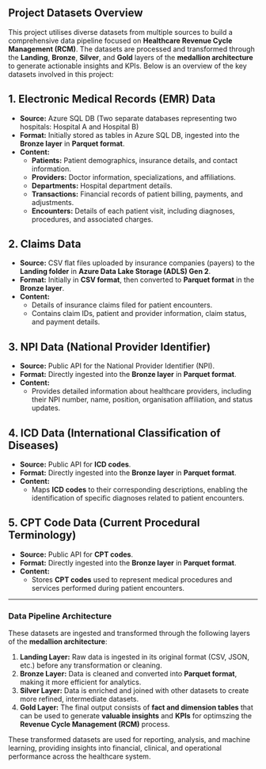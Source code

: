 ## Project Datasets Overview

This project utilises diverse datasets from multiple sources to build a comprehensive data pipeline focused on **Healthcare Revenue Cycle Management (RCM)**. The datasets are processed and transformed through the **Landing**, **Bronze**, **Silver**, and **Gold** layers of the **medallion architecture** to generate actionable insights and KPIs. Below is an overview of the key datasets involved in this project:

## **1. Electronic Medical Records (EMR) Data**
- **Source:** Azure SQL DB (Two separate databases representing two hospitals: Hospital A and Hospital B)
- **Format:** Initially stored as tables in Azure SQL DB, ingested into the **Bronze layer** in **Parquet format**.
- **Content:**
  - **Patients:** Patient demographics, insurance details, and contact information.
  - **Providers:** Doctor information, specializations, and affiliations.
  - **Departments:** Hospital department details.
  - **Transactions:** Financial records of patient billing, payments, and adjustments.
  - **Encounters:** Details of each patient visit, including diagnoses, procedures, and associated charges.

## **2. Claims Data**
- **Source:** CSV flat files uploaded by insurance companies (payers) to the **Landing folder** in **Azure Data Lake Storage (ADLS) Gen 2**.
- **Format:** Initially in **CSV format**, then converted to **Parquet format** in the **Bronze layer**.
- **Content:** 
  - Details of insurance claims filed for patient encounters.
  - Contains claim IDs, patient and provider information, claim status, and payment details.

## **3. NPI Data (National Provider Identifier)**
- **Source:** Public API for the National Provider Identifier (NPI).
- **Format:** Directly ingested into the **Bronze layer** in **Parquet format**.
- **Content:** 
  - Provides detailed information about healthcare providers, including their NPI number, name, position, organisation affiliation, and status updates.

## **4. ICD Data (International Classification of Diseases)**
- **Source:** Public API for **ICD codes**.
- **Format:** Directly ingested into the **Bronze layer** in **Parquet format**.
- **Content:** 
  - Maps **ICD codes** to their corresponding descriptions, enabling the identification of specific diagnoses related to patient encounters.

## **5. CPT Code Data (Current Procedural Terminology)**
- **Source:** Public API for **CPT codes**.
- **Format:** Directly ingested into the **Bronze layer** in **Parquet format**.
- **Content:**
  - Stores **CPT codes** used to represent medical procedures and services performed during patient encounters.

---

### **Data Pipeline Architecture**
These datasets are ingested and transformed through the following layers of the **medallion architecture**:

1. **Landing Layer:** Raw data is ingested in its original format (CSV, JSON, etc.) before any transformation or cleaning.
2. **Bronze Layer:** Data is cleaned and converted into **Parquet format**, making it more efficient for analytics.
3. **Silver Layer:** Data is enriched and joined with other datasets to create more refined, intermediate datasets.
4. **Gold Layer:** The final output consists of **fact and dimension tables** that can be used to generate **valuable insights** and **KPIs** for optimszing the **Revenue Cycle Management (RCM)** process.

These transformed datasets are used for reporting, analysis, and machine learning, providing insights into financial, clinical, and operational performance across the healthcare system.
